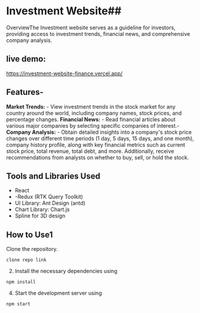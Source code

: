  # Investment Website##
OverviewThe Investment website serves as a guideline for investors, providing access to investment trends, financial news, and comprehensive company analysis.
## live demo:
https://investment-website-finance.vercel.app/
## Features-
**Market Trends:**  - View investment trends in the stock market for any country around the world, including company names, stock prices, and percentage changes.
**Financial News:**  - Read financial articles about various major companies by selecting specific companies of interest.- 
**Company Analysis:**  - Obtain detailed insights into a company's stock price changes over different time periods (1 day, 5 days, 15 days, and one month), company history profile, along with key financial metrics such as current stock price, total revenue, total debt, and more. Additionally, receive recommendations from analysts on whether to buy, sell, or hold the stock.
## Tools and Libraries Used
- React
- -Redux (RTK Query Toolkit)
- UI Library: Ant Design (antd)
- Chart Library: Chart.js
- Spline for 3D design 
## How to Use1
Clone the repository.
```
clone repo link
```
2. Install the necessary dependencies using
```
npm install
```
4. Start the development server using
  ```
npm start
```



